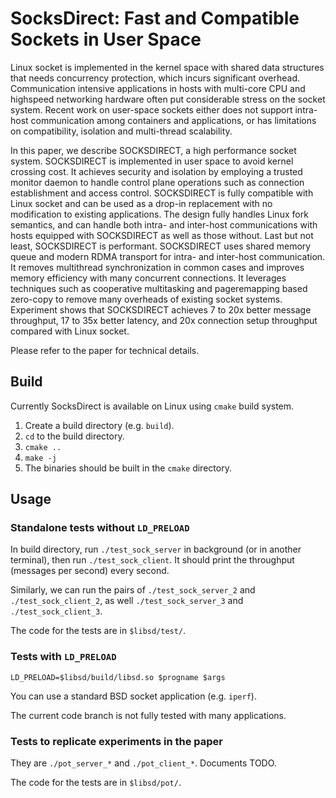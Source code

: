 # SocksDirect: Fast and Compatible Sockets in User Space

Linux socket is implemented in the kernel space with shared data structures that needs concurrency protection, which incurs significant overhead. Communication intensive applications in hosts with multi-core CPU and highspeed networking hardware often put considerable stress on the socket system. Recent work on user-space sockets either does not support intra-host communication among containers and applications, or has limitations on compatibility, isolation and multi-thread scalability.

In this paper, we describe SOCKSDIRECT, a high performance socket system. SOCKSDIRECT is implemented in user space to avoid kernel crossing cost. It achieves security and isolation by employing a trusted monitor daemon to handle control plane operations such as connection establishment and access control. SOCKSDIRECT is fully compatible with Linux socket and can be used as a drop-in replacement with no modification to existing applications. The design fully handles Linux fork semantics, and can handle both intra- and inter-host communications with hosts equipped with SOCKSDIRECT as well as those without. Last but not least, SOCKSDIRECT is performant. SOCKSDIRECT uses shared memory queue and modern RDMA transport for intra- and inter-host communication. It removes multithread synchronization in common cases and improves memory efficiency with many concurrent connections. It leverages techniques such as cooperative multitasking and pageremapping based zero-copy to remove many overheads of existing socket systems. Experiment shows that SOCKSDIRECT achieves 7 to 20x better message throughput, 17 to 35x better latency, and 20x connection setup throughput compared with Linux socket.

Please refer to the paper for technical details.

## Build

Currently SocksDirect is available on Linux using ```cmake``` build system.

1. Create a build directory (e.g. ```build```).
2. ```cd``` to the build directory.
3. ```cmake ..```
4. ```make -j```
5. The binaries should be built in the ```cmake``` directory.

## Usage

### Standalone tests without ```LD_PRELOAD```

In build directory, run ```./test_sock_server``` in background (or in another terminal), then run ```./test_sock_client```. It should print the throughput (messages per second) every second.

Similarly, we can run the pairs of ```./test_sock_server_2``` and ```./test_sock_client_2```, as well ```./test_sock_server_3``` and ```./test_sock_client_3```.

The code for the tests are in ```$libsd/test/```.

### Tests with ```LD_PRELOAD```

```LD_PRELOAD=$libsd/build/libsd.so $progname $args```

You can use a standard BSD socket application (e.g. ```iperf```).

The current code branch is not fully tested with many applications.

### Tests to replicate experiments in the paper

They are ```./pot_server_*``` and ```./pot_client_*```. Documents TODO.

The code for the tests are in ```$libsd/pot/```.

